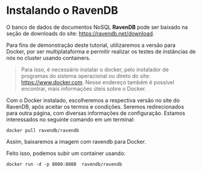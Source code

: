 # Instalando o RavenDB

O banco de dados de documentos NoSQL **RavenDB** pode ser baixado na seção de downloads do site: https://ravendb.net/download.

Para fins de demonstração deste tutorial, utilizaremos a versão para Docker, por ser multiplataforma e permitir realizar os testes de instâncias de nós no cluster usando containers.

>Para isso, é necessário instalar o docker, pelo instalador de programas do sistema operacional ou direto do site: https://www.docker.com. Nesse endereço também é possível encontrar, mais informações úteis sobre o Docker.

Com o Docker instalado, escolheremos a respectiva versão no site do RavenDB, após aceitar os termos e condições. Seremos redirecionados para outra página, com diversas informações de configuração.
Estamos interessados no seguinte comando em um terminal:

``
	docker pull ravendb/ravendb
``

Assim, baixaremos a imagem com ravendb para Docker.

Feito isso, podemos subir um container usando:

``
	docker run -d -p 8080:8080  ravendb/ravendb
``


<!--stackedit_data:
eyJoaXN0b3J5IjpbMTU2MjY2ODMwOSwtMjcxNTkxMTIxLC0yMD
A2ODc4NzAsNzI2Njg4NzcyLDM2NDkxMzkwMywxNTgxNzU3OTgy
LDEwNjMzNTg4NzksOTAyMTkyMDM1XX0=
-->